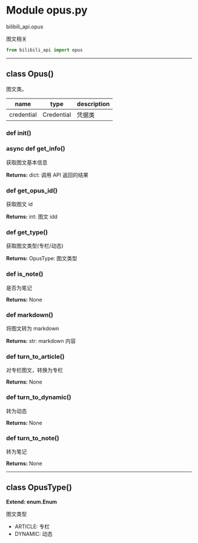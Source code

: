 # Module opus.py


bilibili_api.opus

图文相关


``` python
from bilibili_api import opus
```

---

## class Opus()

图文类。


| name | type | description |
| - | - | - |
| credential | Credential | 凭据类 |


### def __init__()





### async def get_info()

获取图文基本信息



**Returns:** dict: 调用 API 返回的结果




### def get_opus_id()

获取图文 id



**Returns:** int: 图文 idd




### def get_type()

获取图文类型(专栏/动态)



**Returns:** OpusType: 图文类型




### def is_note()

是否为笔记



**Returns:** None



### def markdown()

将图文转为 markdown



**Returns:** str: markdown 内容




### def turn_to_article()

对专栏图文，转换为专栏



**Returns:** None



### def turn_to_dynamic()

转为动态



**Returns:** None



### def turn_to_note()

转为笔记



**Returns:** None



---

## class OpusType()

**Extend: enum.Enum**

图文类型

+ ARTICLE: 专栏
+ DYNAMIC: 动态




